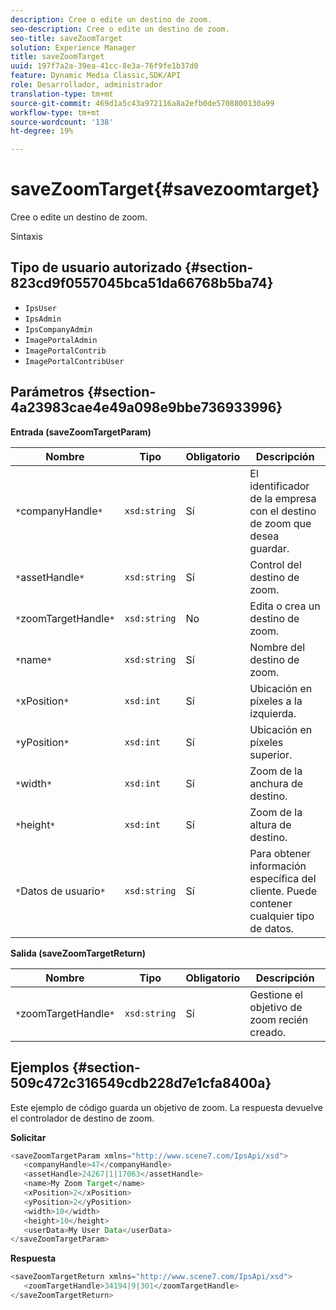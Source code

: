 ```yaml
---
description: Cree o edite un destino de zoom.
seo-description: Cree o edite un destino de zoom.
seo-title: saveZoomTarget
solution: Experience Manager
title: saveZoomTarget
uuid: 197f7a2a-39ea-41cc-8e3a-76f9fe1b37d0
feature: Dynamic Media Classic,SDK/API
role: Desarrollador, administrador
translation-type: tm+mt
source-git-commit: 469d1a5c43a972116a8a2efb0de5708800130a99
workflow-type: tm+mt
source-wordcount: '138'
ht-degree: 19%

---
```



# saveZoomTarget{#savezoomtarget}

Cree o edite un destino de zoom.

Sintaxis

## Tipo de usuario autorizado {#section-823cd9f0557045bca51da66768b5ba74}

* `IpsUser`
* `IpsAdmin`
* `IpsCompanyAdmin`
* `ImagePortalAdmin`
* `ImagePortalContrib`
* `ImagePortalContribUser`

## Parámetros {#section-4a23983cae4e49a098e9bbe736933996}

**Entrada (saveZoomTargetParam)**

| Nombre | Tipo | Obligatorio | Descripción |
|---|---|---|---|
| `*`companyHandle`*` | `xsd:string` | Sí | El identificador de la empresa con el destino de zoom que desea guardar. |
| `*`assetHandle`*` | `xsd:string` | Sí | Control del destino de zoom. |
| `*`zoomTargetHandle`*` | `xsd:string` | No | Edita o crea un destino de zoom. |
| `*`name`*` | `xsd:string` | Sí | Nombre del destino de zoom. |
| `*`xPosition`*` | `xsd:int` | Sí | Ubicación en píxeles a la izquierda. |
| `*`yPosition`*` | `xsd:int` | Sí | Ubicación en píxeles superior. |
| `*`width`*` | `xsd:int` | Sí | Zoom de la anchura de destino. |
| `*`height`*` | `xsd:int` | Sí | Zoom de la altura de destino. |
| `*`Datos de usuario`*` | `xsd:string` | Sí | Para obtener información específica del cliente. Puede contener cualquier tipo de datos. |

**Salida (saveZoomTargetReturn)**

| Nombre | Tipo | Obligatorio | Descripción |
|---|---|---|---|
| `*`zoomTargetHandle`*` | `xsd:string` | Sí | Gestione el objetivo de zoom recién creado. |

## Ejemplos {#section-509c472c316549cdb228d7e1cfa8400a}

Este ejemplo de código guarda un objetivo de zoom. La respuesta devuelve el controlador de destino de zoom.

**Solicitar**

```java
<saveZoomTargetParam xmlns="http://www.scene7.com/IpsApi/xsd">
   <companyHandle>47</companyHandle>
   <assetHandle>24267|1|17063</assetHandle>
   <name>My Zoom Target</name>
   <xPosition>2</xPosition>
   <yPosition>2</yPosition>
   <width>10</width>
   <height>10</height>
   <userData>My User Data</userData>
</saveZoomTargetParam>
```

**Respuesta**

```java
<saveZoomTargetReturn xmlns="http://www.scene7.com/IpsApi/xsd">
   <zoomTargetHandle>34194|9|301</zoomTargetHandle>
</saveZoomTargetReturn>
```

